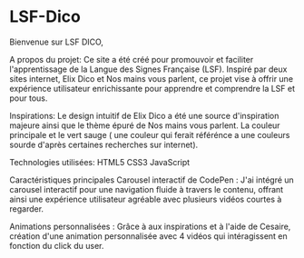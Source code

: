 # LSF-Dico

Bienvenue sur LSF DICO, 

A propos du projet:
Ce site a été créé pour promouvoir et faciliter l'apprentissage de la Langue des Signes Française (LSF). Inspiré par deux sites internet, Elix Dico et Nos mains vous parlent, ce projet vise à offrir une expérience utilisateur enrichissante pour apprendre et comprendre la LSF et pour tous.

Inspirations:
Le design intuitif de Elix Dico a été une source d'inspiration majeure ainsi que le thème épuré de Nos mains vous parlent. La couleur principale et le vert sauge ( une couleur qui ferait référénce a une couleurs sourde d'après certaines recherches sur internet).

Technologies utilisées:
HTML5
CSS3
JavaScript

Caractéristiques principales
Carousel interactif de CodePen : J'ai intégré un carousel interactif pour une navigation fluide à travers le contenu, offrant ainsi une expérience utilisateur agréable avec plusieurs vidéos courtes à regarder.

Animations personnalisées : Grâce à aux inspirations et à l'aide de Cesaire, création d'une animation personnalisée avec 4 vidéos qui intéragissent en fonction du click du user.


